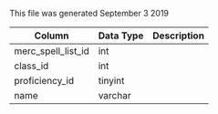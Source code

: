 This file was generated September 3 2019

| Column             | Data Type | Description |
| ------------------ | --------- | ----------- |
| merc_spell_list_id | int       |             |
| class_id           | int       |             |
| proficiency_id     | tinyint   |             |
| name               | varchar   |             |